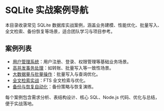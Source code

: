 # SQLite 实战案例导航

本目录收录常见 SQLite 数据库实战案例，涵盖业务建模、性能优化、批量写入、全文检索、备份恢复等场景，适合团队学习与项目参考。

## 案例列表
- [用户管理系统](./case-用户管理系统.md)：用户注册、登录、权限管理等基础业务场景。
- [高并发事务处理](./case-高并发事务.md)：如转账、批量写入等一致性场景。
- [大数据量与批量操作](./case-大数据量与批量操作.md)：批量写入与查询优化。
- [全文检索实战](./case-全文检索.md)：FTS 全文检索与优化。
- [备份与恢复自动化](./case-备份恢复.md)：备份策略与恢复演练。

每个案例包含需求分析、表结构设计、核心 SQL、Node.js 代码、优化与总结，便于实战落地。 
